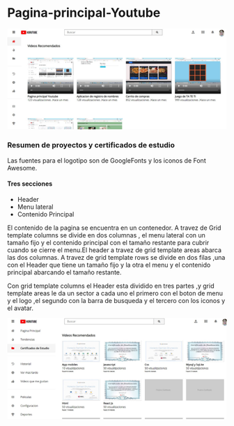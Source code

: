 # Pagina-principal-Youtube


![](img/Screenshot_1.jpg)
<h3>Resumen de proyectos y certificados de estudio</h3>
<p>Las fuentes para el logotipo son de GoogleFonts y los iconos de Font Awesome.</p>
<h4>Tres secciones</h4>
<ul><li>Header</li>
  <li>Menu lateral</li>
  <li>Contenido Principal</li>
  </ul>
  <p>El contenido de la pagina se encuentra en un contenedor. A travez de Grid template columns se divide en dos columnas , el menu lateral con un tamaño fijo y el contenido principal con el tamaño restante para cubrir cuando se cierre el menu.El header a travez de grid template areas abarca las dos columnas. A  travez de grid template rows se divide en dos filas ,una con el Header que  tiene un tamaño fijo y la otra el menu y el contenido principal abarcando el tamaño restante.</p>
  <p>Con grid template columns el Header esta dividido en tres partes ,y grid template areas le da un sector a cada uno el primero con el boton de menu y el logo ,el segundo con la barra de busqueda y el tercero con los iconos y el avatar.</p>
 
 ![](img/Screenshot_3.jpg)
